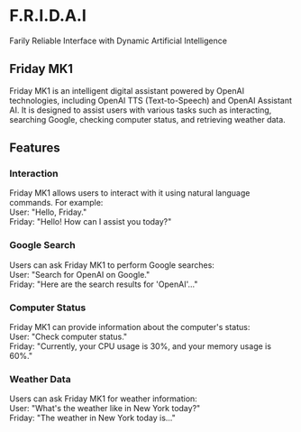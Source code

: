 # F.R.I.D.A.I
Farily Reliable Interface with Dynamic Artificial Intelligence

## Friday MK1

Friday MK1 is an intelligent digital assistant powered by OpenAI technologies, including OpenAI TTS (Text-to-Speech) and OpenAI Assistant AI. It is designed to assist users with various tasks such as interacting, searching Google, checking computer status, and retrieving weather data.

## Features
### Interaction
Friday MK1 allows users to interact with it using natural language commands. For example:<br>
User: "Hello, Friday."<br>
Friday: "Hello! How can I assist you today?"

### Google Search
Users can ask Friday MK1 to perform Google searches:<br>
User: "Search for OpenAI on Google."<br>
Friday: "Here are the search results for 'OpenAI'..."

### Computer Status
Friday MK1 can provide information about the computer's status:<br>
User: "Check computer status."<br>
Friday: "Currently, your CPU usage is 30%, and your memory usage is 60%."

### Weather Data
Users can ask Friday MK1 for weather information:<br>
User: "What's the weather like in New York today?"<br>
Friday: "The weather in New York today is..."
